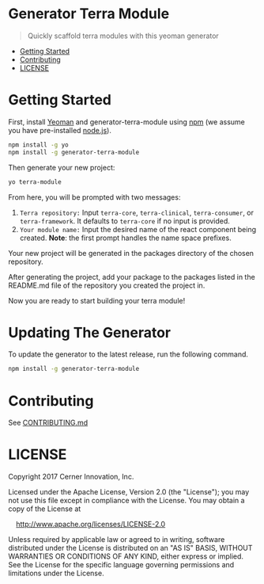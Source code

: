 # Generator Terra Module

> Quickly scaffold terra modules with this yeoman generator

- [Getting Started](#getting-started)
- [Contributing](#contributing)
- [LICENSE](#license)

# Getting Started

First, install [Yeoman](http://yeoman.io) and generator-terra-module using [npm](https://www.npmjs.com/) (we assume you have pre-installed [node.js](https://nodejs.org/)).

```bash
npm install -g yo
npm install -g generator-terra-module
```

Then generate your new project:

```bash
yo terra-module
```
From here, you will be prompted with two messages:
1. `Terra repository:`
Input `terra-core`, `terra-clinical`, `terra-consumer`, or `terra-framework`. It defaults to `terra-core` if no input is provided.
2. `Your module name:`
Input the desired name of the react component being created. **Note**: the first prompt handles the name space prefixes.

Your new project will be generated in the packages directory of the chosen repository.

After generating the project, add your package to the packages listed in the README.md file of the repository you created the project in.

Now you are ready to start building your terra module!

# Updating The Generator

To update the generator to the latest release, run the following command.

```bash
npm install -g generator-terra-module
```

# Contributing

See [CONTRIBUTING.md](CONTRIBUTING.md)

# LICENSE

Copyright 2017 Cerner Innovation, Inc.

Licensed under the Apache License, Version 2.0 (the "License"); you may not use this file except in compliance with the License. You may obtain a copy of the License at

&nbsp;&nbsp;&nbsp;&nbsp;http://www.apache.org/licenses/LICENSE-2.0

Unless required by applicable law or agreed to in writing, software distributed under the License is distributed on an "AS IS" BASIS, WITHOUT WARRANTIES OR CONDITIONS OF ANY KIND, either express or implied. See the License for the specific language governing permissions and limitations under the License.

